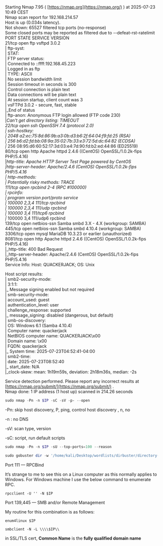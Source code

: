 Starting Nmap 7.95 ( [https://nmap.org](https://nmap.org/) ) at 2025-07-23 10:49 CEST  
Nmap scan report for 192.168.214.57  
Host is up (0.034s latency).  
Not shown: 65527 filtered tcp ports (no-response)  
Some closed ports may be reported as filtered due to --defeat-rst-ratelimit  
PORT STATE SERVICE VERSION  
21/tcp open ftp vsftpd 3.0.2  
| ftp-syst:  
| STAT:  
| FTP server status:  
| Connected to ::ffff:192.168.45.223  
| Logged in as ftp  
| TYPE: ASCII  
| No session bandwidth limit  
| Session timeout in seconds is 300  
| Control connection is plain text  
| Data connections will be plain text  
| At session startup, client count was 3  
| vsFTPd 3.0.2 - secure, fast, stable  
|_End of status  
| ftp-anon: Anonymous FTP login allowed (FTP code 230)  
|_Can't get directory listing: TIMEOUT_  
_22/tcp open ssh OpenSSH 7.4 (protocol 2.0)_  
_| ssh-hostkey:_  
_| 2048 a2:ec:75:8d:86:9b:a3:0b:d3:b6:2f:64:04:f9:fd:25 (RSA)_  
_| 256 b6:d2:fd:bb:08:9a:35:02:7b:33:e3:72:5d:dc:64:82 (ECDSA)_  
_|_ 256 08:95:d6:60:52:17:3d:03:e4:7d:90:fd:b2:ed:44:86 (ED25519)  
80/tcp open http Apache httpd 2.4.6 ((CentOS) OpenSSL/1.0.2k-fips PHP/5.4.16)  
|_http-title: Apache HTTP Server Test Page powered by CentOS_  
_|http-server-header: Apache/2.4.6 (CentOS) OpenSSL/1.0.2k-fips PHP/5.4.16_  
_| http-methods:_  
_| Potentially risky methods: TRACE_  
_111/tcp open rpcbind 2-4 (RPC #100000)_  
_| rpcinfo:_  
_| program version port/proto service_  
_| 100000 2,3,4 111/tcp rpcbind_  
_| 100000 2,3,4 111/udp rpcbind_  
_| 100000 3,4 111/tcp6 rpcbind_  
_|_ 100000 3,4 111/udp6 rpcbind  
139/tcp open netbios-ssn Samba smbd 3.X - 4.X (workgroup: SAMBA)  
445/tcp open netbios-ssn Samba smbd 4.10.4 (workgroup: SAMBA)  
3306/tcp open mysql MariaDB 10.3.23 or earlier (unauthorized)  
8081/tcp open http Apache httpd 2.4.6 ((CentOS) OpenSSL/1.0.2k-fips PHP/5.4.16)  
|_http-title: 400 Bad Request  
|_http-server-header: Apache/2.4.6 (CentOS) OpenSSL/1.0.2k-fips PHP/5.4.16  
Service Info: Host: QUACKERJACK; OS: Unix

Host script results:  
| smb2-security-mode:  
| 3:1:1:  
|_ Message signing enabled but not required  
| smb-security-mode:  
| account_used: guest  
| authentication_level: user  
| challenge_response: supported  
|_ message_signing: disabled (dangerous, but default)  
| smb-os-discovery:  
| OS: Windows 6.1 (Samba 4.10.4)  
| Computer name: quackerjack  
| NetBIOS computer name: QUACKERJACK\x00  
| Domain name: \x00  
| FQDN: quackerjack  
|_ System time: 2025-07-23T04:52:41-04:00  
| smb2-time:  
| date: 2025-07-23T08:52:40  
|_ start_date: N/A  
|_clock-skew: mean: 1h19m59s, deviation: 2h18m36s, median: -2s

Service detection performed. Please report any incorrect results at [https://nmap.org/submit/](https://nmap.org/submit/) .  
Nmap done: 1 IP address (1 host up) scanned in 214.26 seconds

  

```PowerShell
sudo nmap -Pn -n $IP -sC -sV -p- --open
```

-Pn: skip host discovery, P, ping, control host discovery , n, no

-n : no DNS

-sV: scan type, version

-sC: script, run default scripts

```PowerShell
sudo nmap -Pn -n $IP -sU --top-ports=100 --reason
```

```PowerShell
sudo gobuster dir -w '/home/kali/Desktop/wordlists/dirbuster/directory-list-2.3-medium.txt' -u http://$IP:80 -t 42 -b 400,401,403,404 --no-error 
```

Port 111 — RPCBind

It’s strange to me to see this on a Linux computer as this normally applies to Windows. For Windows machine I use the below command to enumerate RPC.

```Plain
rpcclient -U '' -N $IP
```

Port 139,445 — SMB and/or Remote Management

My routine for this combination is as follows:

```Plain
enum4linux $IP

smbclient -N -L \\\\$IP\\
```

in SSL/TLS cert, **Common Name** is the **fully qualified domain name**